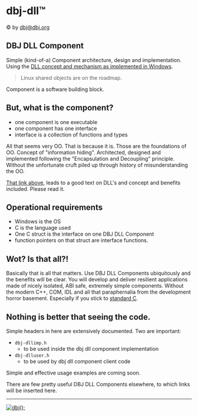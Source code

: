 # dbj-dll&trade;

&copy; by dbj@dbj.org

## DBJ DLL Component

Simple (kind-of-a) Component architecture, design and implementation.  Using the [DLL concept and mechanism as implemented in Windows](https://en.wikipedia.org/wiki/Dynamic-link_library).

> Linux shared objects are on the roadmap.

Component is a software building block.

## But, what is the component?

- one component is one executable
- one component has one interface
- interface is a collection of functions and types 

All that seems very OO. That is because it is. Those are the foundations of OO.
Concept of "information hiding". Architected, designed and implemented following the "Encapsulation and Decoupling" principle. Without the unfortunate cruft piled up through history of misunderstanding the OO.

[That link above](https://en.wikipedia.org/wiki/Dynamic-link_library), leads to a good text on DLL's and concept and benefits included. Please read it.

## Operational requirements

- Windows is the OS
- C is the language used
- One C struct is the interface on one DBJ DLL Component
- function pointers on that struct are interface functions.

## Wot? Is that all?!

Basically that is all that matters. Use DBJ DLL Components ubiquitously and the benefits will be clear. You will develop and deliver resilient applications made of nicely isolated, ABI safe, extremely simple components. Without the modern C++, COM, IDL and all that paraphernalia from the development horror basement. Especially if you stick to [standard C](http://www.open-std.org/jtc1/sc22/wg14/).

## Nothing is better that seeing the code.

Simple headers in here are extensively documented. Two are important:

- `dbj-dllimp.h`
  - to be used inside the dbj dll component implementation
- `dbj-dlluser.h`
  - to be used by dbj dll component client code

Simple and effective usage examples are coming soon.

There are few pretty useful DBJ DLL Components elsewhere, to which links will be inserted here. 

---------------------------------------------------------------------  

[![dbj();](https://dbj.org/wp-content/uploads/2015/12/cropped-dbj-icon-e1486129719897.jpg)](http://www.dbj.org "dbj")  
